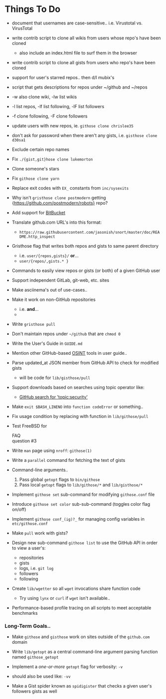 **Things To Do**
============

* document that usernames are case-sensitive.. i.e. Virustotal vs. VirusTotal

* write contrib script to clone all wikis from users whose repo's have been cloned 
  - also include an index.html file to surf them in the browser

* write contrib script to clone all gists from users who repo's have been cloned

* support for user's starred repos.. then d/l mubix's

* script that gets descriptions for repos under ~/github and ~/repos

* -w also clone wiki, -lw list wikis

* -l list repos, -lf list following, -lF list followers

* -f clone following, -F clone followers

* update users with new repos, ie. `githose clone chrislee35`

* don't ask for password when there aren't any gists, i.e. `gisthose clone d30sa1`

* Exclude certain repo names

* Fix `./{gist,git}hose clone lukemorton`

* Clone someone's stars

* Fix `githose clone yarn`

* Replace exit codes with `EX_` constants from `inc/sysexits`

* Why isn't `gristhose clone postmodern` getting {https://github.com/postmodern/robots} repo?

* Add support for [BitBucket](http://www.bitbucket.org "bitbucket.org")

* Translate github.com URL's into this format:
  - `https://raw.githubusercontent.com/jasonish/snort/master/doc/README.http_inspect`

* Gristhose flag that writes both repos and gists to same parent directory 
  - i.e. `user/{repos,gists}/` __or__...
  - `user/{repos/,gists.* }`

* Commands to easily view repos or gists (or both) of a given GitHub user

* Support independent GitLab, git-web, etc. sites

* Make asciinema's out of use-cases..

* Make it work on non-GitHub repositories
  - i.e. [](https://git.zx2c4.com "") __and__...
  - [](https://bitbucket.org "")

* Write `gristhose pull` 

* Don't maintain repos under `~/github` that are `chmod 0`

* Write the User's Guide in `GUIDE.md` 

* Mention other GitHub-based [OSINT](https://wikipedia.org/wiki/Open-source_intelligence "Open-source Intelligence") tools in user guide..

* Parse updated_at JSON member from GitHub API to check for modified gists
  - will be code for `lib/gisthose/pull`

* Support downloads based on searches using topic operator like:
  - [GitHub search for 'topic:security'](https://github.com/search?q=topic%3Asecurity&type=Repositories "GitHub search for 'topic:security'")

* Make `exit $BASH_LINENO` into `function codeError` or something..

* Fix usage condition by replacing with function in `lib/githose/pull`

* Test FreeBSD for <div title="Frequently Asked Questions">FAQ</div> question #3

* Write `man` page using `nroff`: `githose(1)`

* Write a `parallel` command for fetching the text of gists 

* Command-line arguments..
  1. Pass global `getopt` flags to `bin/githose`
  2. Pass local `getopt` flags to `lib/githose/*` and `lib/gisthose/*`

* Implement `githose set` sub-command for modifying `githose.conf` file

* Introduce `githose set color` sub-sub-command (toggles color flag on/off)
 
* Implement `githose conf_(ig)?_` for managing config variables in `etc/githose.conf`

* Make `pull` work with gists?

* Design new sub-command `githose list` to use the GitHub API in order to view a user's:
  - repositories
  - gists
  - logs, i.e. `git log`
  - followers 
  - following

* Create `lib/wgetter` so all `wget` invocations share function code
  - Try using `lynx` or `curl` if `wget` isn't available..

* Performance-based profile tracing on all scripts to meet acceptable benchmarks


### Long-Term Goals..

* Make `githose` and `gisthose` work on sites outside of the `github.com` domain

* Write `lib/getopt` as a central command-line argument parsing function named `githose_getopt`

* Implement a _one-or-more_ `getopt` flag for verbosity: `-v` 
 - should also be used like: `-vv`

* Make a Gist spider known as `spidigister` that checks a given user's followers gists as well

</body></html>
